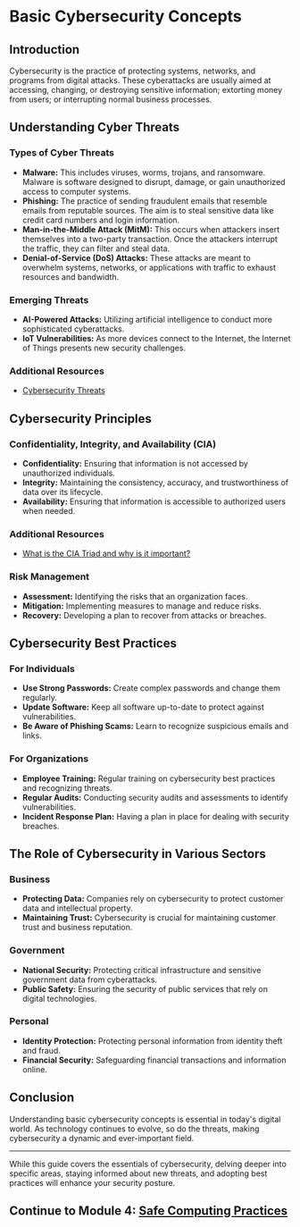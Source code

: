 # Basic Cybersecurity Concepts

## Introduction
Cybersecurity is the practice of protecting systems, networks, and programs from digital attacks. These cyberattacks are usually aimed at accessing, changing, or destroying sensitive information; extorting money from users; or interrupting normal business processes.

## Understanding Cyber Threats
### Types of Cyber Threats
- **Malware:** This includes viruses, worms, trojans, and ransomware. Malware is software designed to disrupt, damage, or gain unauthorized access to computer systems.
- **Phishing:** The practice of sending fraudulent emails that resemble emails from reputable sources. The aim is to steal sensitive data like credit card numbers and login information.
- **Man-in-the-Middle Attack (MitM):** This occurs when attackers insert themselves into a two-party transaction. Once the attackers interrupt the traffic, they can filter and steal data.
- **Denial-of-Service (DoS) Attacks:** These attacks are meant to overwhelm systems, networks, or applications with traffic to exhaust resources and bandwidth.

### Emerging Threats
- **AI-Powered Attacks:** Utilizing artificial intelligence to conduct more sophisticated cyberattacks.
- **IoT Vulnerabilities:** As more devices connect to the Internet, the Internet of Things presents new security challenges.

### Additional Resources
- [Cybersecurity Threats](https://www.splunk.com/en_us/blog/learn/cybersecurity-threats.html)


## Cybersecurity Principles
### Confidentiality, Integrity, and Availability (CIA)
- **Confidentiality:** Ensuring that information is not accessed by unauthorized individuals.
- **Integrity:** Maintaining the consistency, accuracy, and trustworthiness of data over its lifecycle.
- **Availability:** Ensuring that information is accessible to authorized users when needed.

### Additional Resources
- [What is the CIA Triad and why is it important?](https://www.fortinet.com/resources/cyberglossary/cia-triad)


### Risk Management
- **Assessment:** Identifying the risks that an organization faces.
- **Mitigation:** Implementing measures to manage and reduce risks.
- **Recovery:** Developing a plan to recover from attacks or breaches.

## Cybersecurity Best Practices
### For Individuals
- **Use Strong Passwords:** Create complex passwords and change them regularly.
- **Update Software:** Keep all software up-to-date to protect against vulnerabilities.
- **Be Aware of Phishing Scams:** Learn to recognize suspicious emails and links.

### For Organizations
- **Employee Training:** Regular training on cybersecurity best practices and recognizing threats.
- **Regular Audits:** Conducting security audits and assessments to identify vulnerabilities.
- **Incident Response Plan:** Having a plan in place for dealing with security breaches.

## The Role of Cybersecurity in Various Sectors
### Business
- **Protecting Data:** Companies rely on cybersecurity to protect customer data and intellectual property.
- **Maintaining Trust:** Cybersecurity is crucial for maintaining customer trust and business reputation.

### Government
- **National Security:** Protecting critical infrastructure and sensitive government data from cyberattacks.
- **Public Safety:** Ensuring the security of public services that rely on digital technologies.

### Personal
- **Identity Protection:** Protecting personal information from identity theft and fraud.
- **Financial Security:** Safeguarding financial transactions and information online.

## Conclusion
Understanding basic cybersecurity concepts is essential in today's digital world. As technology continues to evolve, so do the threats, making cybersecurity a dynamic and ever-important field. 

---

While this guide covers the essentials of cybersecurity, delving deeper into specific areas, staying informed about new threats, and adopting best practices will enhance your security posture.

## Continue to Module 4: [Safe Computing Practices](/learning-paths/absolute-beginner/safe-computing-practices.html)

